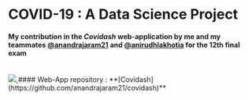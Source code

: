 # COVID-19 : A Data Science Project

#### My contribution in the _Covidash_ web-application by me and my teammates [@anandrajaram21](https://github.com/anandrajaram21) and [@anirudhlakhotia](https://github.com/anirudhlakhotia) for the 12th final exam
<br>
<a href = "https://colab.research.google.com/drive/12SBxJ_N1TLJgc6pZVy9G-vgZY3k2w_Aa?usp=sharing">
<img src='https://img.shields.io/static/v1?label=View%20presentation%20on&message=google%20colab&color=ffa31a&style=for-the-badge' />
</a> 
#### Web-App repository : **[Covidash](https://github.com/anandrajaram21/covidash)** 
